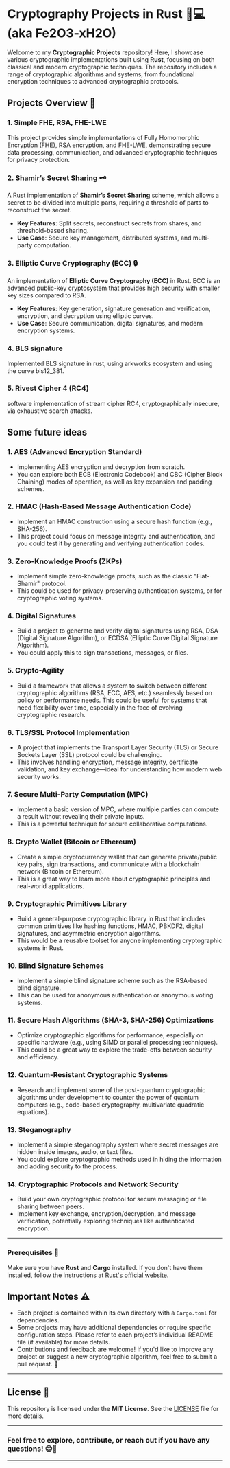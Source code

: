 # Cryptography Projects in Rust 🔐💻 (aka Fe2O3-xH2O)

Welcome to my **Cryptographic Projects** repository! Here, I showcase various cryptographic implementations built using **Rust**, focusing on both classical and modern cryptographic techniques. The repository includes a range of cryptographic algorithms and systems, from foundational encryption techniques to advanced cryptographic protocols.

## Projects Overview 📄

### 1. Simple FHE, RSA, FHE-LWE
   This project provides simple implementations of Fully Homomorphic Encryption (FHE), RSA encryption, and FHE-LWE, demonstrating secure data processing, communication, and advanced cryptographic techniques for privacy protection.
   
### 2. **Shamir’s Secret Sharing 🗝️**
   A Rust implementation of **Shamir’s Secret Sharing** scheme, which allows a secret to be divided into multiple parts, requiring a threshold of parts to reconstruct the secret.

   - **Key Features**: Split secrets, reconstruct secrets from shares, and threshold-based sharing.
   - **Use Case**: Secure key management, distributed systems, and multi-party computation.


### 3. **Elliptic Curve Cryptography (ECC) 🔒**
   An implementation of **Elliptic Curve Cryptography (ECC)** in Rust. ECC is an advanced public-key cryptosystem that provides high security with smaller key sizes compared to RSA.

   - **Key Features**: Key generation, signature generation and verification, encryption, and decryption using elliptic curves.
   - **Use Case**: Secure communication, digital signatures, and modern encryption systems.

### 4. **BLS signature**
   Implemented BLS signature in rust, using arkworks ecosystem and using the curve bls12_381.

### 5. **Rivest Cipher 4 (RC4)**
   software implementation of stream cipher RC4, cryptographically insecure, via exhaustive search attacks.




## Some future ideas
### 1. **AES (Advanced Encryption Standard)**
   - Implementing AES encryption and decryption from scratch. 
   - You can explore both ECB (Electronic Codebook) and CBC (Cipher Block Chaining) modes of operation, as well as key expansion and padding schemes.

### 2. **HMAC (Hash-Based Message Authentication Code)**
   - Implement an HMAC construction using a secure hash function (e.g., SHA-256). 
   - This project could focus on message integrity and authentication, and you could test it by generating and verifying authentication codes.

### 3. **Zero-Knowledge Proofs (ZKPs)**
   - Implement simple zero-knowledge proofs, such as the classic "Fiat-Shamir" protocol.
   - This could be used for privacy-preserving authentication systems, or for cryptographic voting systems.

### 4. **Digital Signatures**
   - Build a project to generate and verify digital signatures using RSA, DSA (Digital Signature Algorithm), or ECDSA (Elliptic Curve Digital Signature Algorithm).
   - You could apply this to sign transactions, messages, or files.

### 5. **Crypto-Agility**
   - Build a framework that allows a system to switch between different cryptographic algorithms (RSA, ECC, AES, etc.) seamlessly based on policy or performance needs. This could be useful for systems that need flexibility over time, especially in the face of evolving cryptographic research.

### 6. **TLS/SSL Protocol Implementation**
   - A project that implements the Transport Layer Security (TLS) or Secure Sockets Layer (SSL) protocol could be challenging.
   - This involves handling encryption, message integrity, certificate validation, and key exchange—ideal for understanding how modern web security works.

### 7. **Secure Multi-Party Computation (MPC)**
   - Implement a basic version of MPC, where multiple parties can compute a result without revealing their private inputs.
   - This is a powerful technique for secure collaborative computations.

### 8. **Crypto Wallet (Bitcoin or Ethereum)**
   - Create a simple cryptocurrency wallet that can generate private/public key pairs, sign transactions, and communicate with a blockchain network (Bitcoin or Ethereum).
   - This is a great way to learn more about cryptographic principles and real-world applications.

### 9. **Cryptographic Primitives Library**
   - Build a general-purpose cryptographic library in Rust that includes common primitives like hashing functions, HMAC, PBKDF2, digital signatures, and asymmetric encryption algorithms.
   - This would be a reusable toolset for anyone implementing cryptographic systems in Rust.

### 10. **Blind Signature Schemes**
   - Implement a simple blind signature scheme such as the RSA-based blind signature.
   - This can be used for anonymous authentication or anonymous voting systems.

### 11. **Secure Hash Algorithms (SHA-3, SHA-256) Optimizations**
   - Optimize cryptographic algorithms for performance, especially on specific hardware (e.g., using SIMD or parallel processing techniques).
   - This could be a great way to explore the trade-offs between security and efficiency.

### 12. **Quantum-Resistant Cryptographic Systems**
   - Research and implement some of the post-quantum cryptographic algorithms under development to counter the power of quantum computers (e.g., code-based cryptography, multivariate quadratic equations).

### 13. **Steganography**
   - Implement a simple steganography system where secret messages are hidden inside images, audio, or text files.
   - You could explore cryptographic methods used in hiding the information and adding security to the process.

### 14. **Cryptographic Protocols and Network Security**
   - Build your own cryptographic protocol for secure messaging or file sharing between peers.
   - Implement key exchange, encryption/decryption, and message verification, potentially exploring techniques like authenticated encryption.

---


### Prerequisites 🔧
Make sure you have **Rust** and **Cargo** installed. If you don't have them installed, follow the instructions at [Rust's official website](https://www.rust-lang.org/learn/get-started).


## Important Notes ⚠️

- Each project is contained within its own directory with a `Cargo.toml` for dependencies.
- Some projects may have additional dependencies or require specific configuration steps. Please refer to each project’s individual README file (if available) for more details.
- Contributions and feedback are welcome! If you'd like to improve any project or suggest a new cryptographic algorithm, feel free to submit a pull request. 🌱

---

## License 📜

This repository is licensed under the **MIT License**. See the [LICENSE](LICENSE) file for more details.

---

### Feel free to explore, contribute, or reach out if you have any questions! 😊🔐

---

